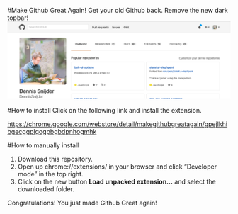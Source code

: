#Make Github Great Again!
Get your old Github back. Remove the new dark topbar!
![alt screenshot](screenshot.png)

#How to install
Click on the following link and install the extension.

https://chrome.google.com/webstore/detail/makegithubgreatagain/gpejlkhibgecggplgogpbgbdpnhogmhk

#How to manually install
1. Download this repository.
2. Open up chrome://extensions/ in your browser and click “Developer mode” in the top right. 
3. Click on the new button __Load unpacked extension...__ and select the downloaded folder.  

Congratulations! You just made Github Great again!  
